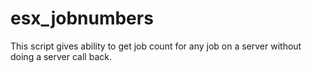 # esx_jobnumbers

This script gives ability to get job count for any job on a server without doing a server call back.
